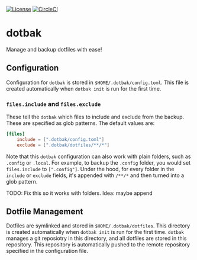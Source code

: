 [![License](https://img.shields.io/github/license/cogsandsquigs/dotbak?style=for-the-badge)](https://github.com/cogsandsquigs/dotbak/blob/main/LICENSE)
[![CircleCI](https://img.shields.io/circleci/build/github/cogsandsquigs/dotbak/main?style=for-the-badge)](https://app.circleci.com/pipelines/github/cogsandsquigs/dotbak)

# dotbak

Manage and backup dotfiles with ease!

## Configuration

Configuration for `dotbak` is stored in `$HOME/.dotbak/config.toml`. This file is created automatically when `dotbak init` is run for the first time.

### `files.include` and `files.exclude`

These tell the `dotbak` which files to include and exclude from the backup. These are specified as glob patterns. The default values are:

```toml
[files]
	include = [".dotbak/config.toml"]
	exclude = [".dotbak/dotfiles/**/*"]
```

Note that this `dotbak` configuration can also work with plain folders, such as `.config` or `.local`. For example, to backup the `.config` folder, you would set `files.include` to `[".config"]`. Under the hood, for every folder in the `include` or `exclude` fields, it's appended with `/**/*` and then turned into a glob pattern.

TODO: Fix this so it works with folders. Idea: maybe append

## Dotfile Management

Dotfiles are symlinked and stored in `$HOME/.dotbak/dotfiles`. This directory is created automatically when `dotbak init` is run for the first time. `dotbak` manages a git reposiotry in this directory, and all dotfiles are stored in this repository. This repository is automatically pushed to the remote repository specified in the configuration file.
